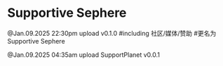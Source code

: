 # Supportive Sephere



@Jan.09.2025 22:30pm upload v0.1.0 
#including 社区/媒体/赞助
#更名为Supportive Sephere

@Jan.09.2025 04:35am upload SupportPlanet v0.0.1

